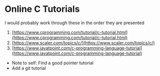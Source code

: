 # Online C Tutorials

I would probably work through these in the order they are presented

1. [https://www.cprogramming.com/tutorial/c-tutorial.html](https://www.cprogramming.com/tutorial/c-tutorial.html)
2. [https://www.scaler.com/topics/c/](https://www.scaler.com/topics/c/)
3. [https://www.javatpoint.com/c-programming-language-tutorial](https://www.javatpoint.com/c-programming-language-tutorial)


* Note to self: Find a good pointer tutorial
* Add a git tutorial
